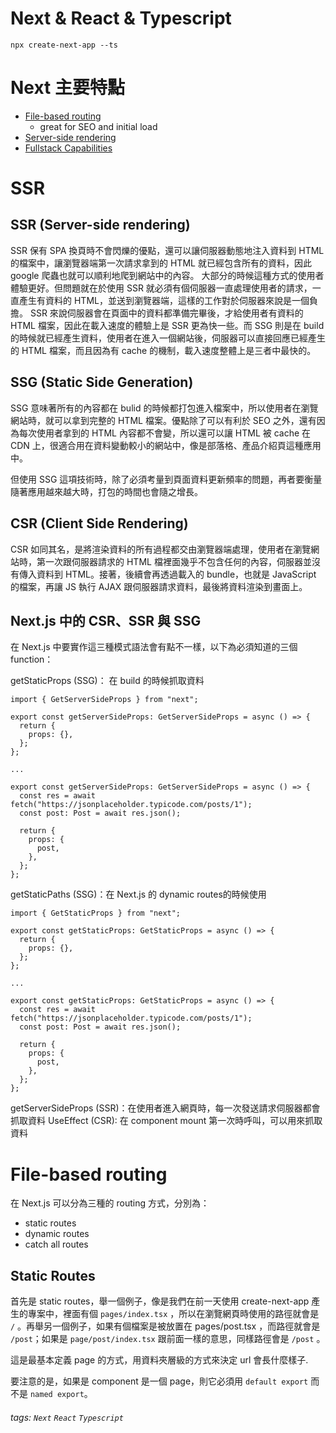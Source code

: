 # Next & React & Typescript
```
npx create-next-app --ts
```

# Next 主要特點

- [File-based routing](#file-based-routing)
    - great for SEO and initial load
- [Server-side rendering](#SSR)
- [Fullstack Capabilities](#fullstack-capabilities)


# SSR
SSR (Server-side rendering)
---
SSR 保有 SPA 換頁時不會閃爍的優點，還可以讓伺服器動態地注入資料到 HTML 的檔案中，讓瀏覽器端第一次請求拿到的 HTML 就已經包含所有的資料，因此 google 爬蟲也就可以順利地爬到網站中的內容。
大部分的時候這種方式的使用者體驗更好。但問題就在於使用 SSR 就必須有個伺服器一直處理使用者的請求，一直產生有資料的 HTML，並送到瀏覽器端，這樣的工作對於伺服器來說是一個負擔。
SSR 來說伺服器會在頁面中的資料都準備完畢後，才給使用者有資料的 HTML 檔案，因此在載入速度的體驗上是 SSR 更為快一些。而 SSG 則是在 build 的時候就已經產生資料，使用者在進入一個網站後，伺服器可以直接回應已經產生的 HTML 檔案，而且因為有 cache 的機制，載入速度整體上是三者中最快的。

SSG (Static Side Generation)
---
SSG 意味著所有的內容都在 bulid 的時候都打包進入檔案中，所以使用者在瀏覽網站時，就可以拿到完整的 HTML 檔案。優點除了可以有利於 SEO 之外，還有因為每次使用者拿到的 HTML 內容都不會變，所以還可以讓 HTML 被 cache 在 CDN 上，很適合用在資料變動較小的網站中，像是部落格、產品介紹頁這種應用中。

但使用 SSG 這項技術時，除了必須考量到頁面資料更新頻率的問題，再者要衡量隨著應用越來越大時，打包的時間也會隨之增長。

CSR (Client Side Rendering)
---
CSR 如同其名，是將渲染資料的所有過程都交由瀏覽器端處理，使用者在瀏覽網站時，第一次跟伺服器請求的 HTML 檔裡面幾乎不包含任何的內容，伺服器並沒有傳入資料到 HTML。接著，後續會再透過載入的 bundle，也就是 JavaScript 的檔案，再讓 JS 執行 AJAX 跟伺服器請求資料，最後將資料渲染到畫面上。

Next.js 中的 CSR、SSR 與 SSG
---
在 Next.js 中要實作這三種模式語法會有點不一樣，以下為必須知道的三個 function：

getStaticProps (SSG)： 在 build 的時候抓取資料
```
import { GetServerSideProps } from "next";

export const getServerSideProps: GetServerSideProps = async () => {
  return {
    props: {},
  };
};

...

export const getServerSideProps: GetServerSideProps = async () => {
  const res = await fetch("https://jsonplaceholder.typicode.com/posts/1");
  const post: Post = await res.json();

  return {
    props: {
      post,
    },
  };
};
```
getStaticPaths (SSG)：在 Next.js 的 dynamic routes的時候使用
```
import { GetStaticProps } from "next";

export const getStaticProps: GetStaticProps = async () => {
  return {
    props: {},
  };
};

...

export const getStaticProps: GetStaticProps = async () => {
  const res = await fetch("https://jsonplaceholder.typicode.com/posts/1");
  const post: Post = await res.json();

  return {
    props: {
      post,
    },
  };
};
```
getServerSideProps (SSR)：在使用者進入網頁時，每一次發送請求伺服器都會抓取資料
UseEffect (CSR): 在 component mount 第一次時呼叫，可以用來抓取資料

# File-based routing
在 Next.js 可以分為三種的 routing 方式，分別為：

- static routes
- dynamic routes
- catch all routes

Static Routes
---
首先是 static routes，舉一個例子，像是我們在前一天使用 create-next-app 產生的專案中，裡面有個 `pages/index.tsx` ，所以在瀏覽網頁時使用的路徑就會是 `/` 。再舉另一個例子，如果有個檔案是被放置在 pages/post.tsx ，而路徑就會是 `/post`；如果是 `page/post/index.tsx` 跟前面一樣的意思，同樣路徑會是 `/post` 。

這是最基本定義 page 的方式，用資料夾層級的方式來決定 url 會長什麼樣子.

要注意的是，如果是 component 是一個 page，則它必須用 `default export` 而不是 `named export`。


###### tags: `Next` `React` `Typescript`
